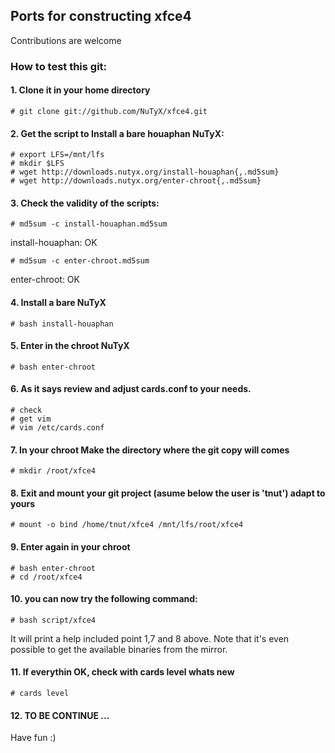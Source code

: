 ## Ports for constructing xfce4

Contributions are welcome

### How to test this git:

#### 1. Clone it in your home directory

    # git clone git://github.com/NuTyX/xfce4.git

#### 2. Get the script to Install a bare houaphan NuTyX:

    # export LFS=/mnt/lfs
    # mkdir $LFS
    # wget http://downloads.nutyx.org/install-houaphan{,.md5sum}
    # wget http://downloads.nutyx.org/enter-chroot{,.md5sum}

#### 3. Check the validity of the scripts:

    # md5sum -c install-houaphan.md5sum

   install-houaphan: OK

    # md5sum -c enter-chroot.md5sum

   enter-chroot: OK

#### 4. Install a bare NuTyX

    # bash install-houaphan

#### 5. Enter in the chroot NuTyX

    # bash enter-chroot

#### 6. As it says review and adjust cards.conf to your needs.

    # check
    # get vim
    # vim /etc/cards.conf


#### 7. In your chroot Make the directory where the git copy will comes

    # mkdir /root/xfce4

#### 8. Exit and mount your git project (asume below the user is 'tnut') adapt to yours

    # mount -o bind /home/tnut/xfce4 /mnt/lfs/root/xfce4

#### 9. Enter again in your chroot

    # bash enter-chroot
    # cd /root/xfce4

#### 10. you can now try the following command:

    # bash script/xfce4

It will print a help included point 1,7 and 8 above. Note that it's even possible to get the available binaries from the mirror.


#### 11. If everythin OK, check with cards level whats new

    # cards level

#### 12. TO BE CONTINUE ...

Have fun :)
